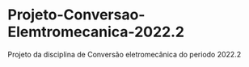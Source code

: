 # Projeto-Conversao-Elemtromecanica-2022.2
Projeto da disciplina de Conversão eletromecânica do periodo 2022.2
